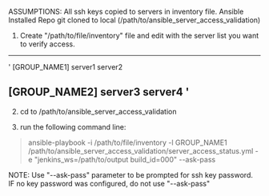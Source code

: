 ASSUMPTIONS:
All ssh keys copied to servers in inventory file.
Ansible Installed
Repo git cloned to local (/path/to/ansible_server_access_validation)

1.  Create "/path/to/file/inventory" file and edit with the server list you want to verify access.
-----------------
'
[GROUP_NAME1]
server1
server2

[GROUP_NAME2]
server3
server4
'
-----------------

2.  cd to /path/to/ansible_server_access_validation

3.  run the following command line:

>ansible-playbook -i /path/to/file/inventory -l GROUP_NAME1 /path/to/ansible_server_access_validation/server_access_status.yml -e "jenkins_ws=/path/to/output build_id=000" --ask-pass

NOTE:  Use "--ask-pass" parameter to be prompted for ssh key password.  
       IF no key password was configured, do not use "--ask-pass"



